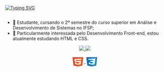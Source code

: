 
[![Typing SVG](https://readme-typing-svg.herokuapp.com/?color=c44b85&size35&center=true&vCenter=true&width=1000&lines=Oi,+eu+sou+a+Stephanie!;Seja+bem+vindo!+☕)](https://git.io/typing-svg)
##

- 🤎 Estudante, cursando o 2º semestre do curso superior em Análise e Desenvolvimento de Sistemas no IFSP;
- 🌱 Particularmente interessada pelo Desenvolvimento Front-end, estou atualmente estudando HTML e CSS.

<div align ="center">
  <a href="http://github.com/stephanievic">
  <img height="140em" src="https://github-readme-stats.vercel.app/api?username=stephanievic&show_icons=true&theme=dracula&incllude_all_commits=true&count_private=true"/>
  <img height="140em" src="https://github-readme-stats.vercel.app/api/top-langs/?username=stephanievic&layout=compact&langs_count=7&theme=dracula"/>
  
<div style="display: inline_block"><br>
  <img align="center" alt="Stephanie-HTML" height="30" width="40" src="https://raw.githubusercontent.com/devicons/devicon/master/icons/html5/html5-original.svg">
  <img align="center" alt="Stephanie-CSS" height="30" width="40" src="https://raw.githubusercontent.com/devicons/devicon/master/icons/css3/css3-original.svg">
</div>

